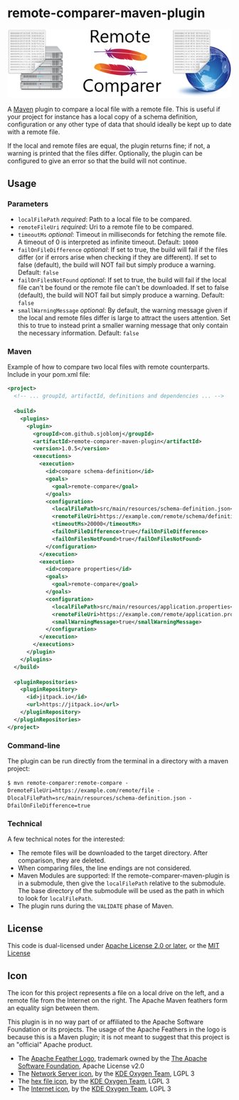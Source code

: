 # remote-comparer-maven-plugin

![remote-comparer-maven-plugin](remote-comparer-maven-plugin.png)

A [Maven](https://maven.apache.org) plugin to compare a local file with a remote file. This is useful if your project for instance has a local copy of a schema definition, configuration or any other type of data that should ideally be kept up to date with a remote file.

If the local and remote files are equal, the plugin returns fine; if not, a warning is printed that the files differ. Optionally, the plugin can be configured to give an error so that the build will not continue.

## Usage

### Parameters
* `localFilePath` _required_: Path to a local file to be compared.
* `remoteFileUri` _required_: Uri to a remote file to be compared.
* `timeoutMs` _optional_: Timeout in milliseconds for fetching the remote file. A timeout of 0 is interpreted as infinite timeout. Default: `10000`
* `failOnFileDifference` _optional_: If set to true, the build will fail if the files differ (or if errors arise when checking if they are different). If set to false (default), the build will NOT fail but simply produce a warning. Default: `false`
* `failOnFilesNotFound` _optional_: If set to true, the build will fail if the local file can't be found or the remote file can't be downloaded. If set to false (default), the build will NOT fail but simply produce a warning. Default: `false`
* `smallWarningMessage` _optional_: By default, the warning message given if the local and remote files differ is large to attract the users attention. Set this to true to instead print a smaller warning message that only contain the necessary information. Default: `false`

### Maven
Example of how to compare two local files with remote counterparts.
Include in your pom.xml file:

```xml
<project>
  <!-- ... groupId, artifactId, definitions and dependencies ... -->

  <build>
    <plugins>
      <plugin>
        <groupId>com.github.sjoblomj</groupId>
        <artifactId>remote-comparer-maven-plugin</artifactId>
        <version>1.0.5</version>
        <executions>
          <execution>
            <id>compare schema-definition</id>
            <goals>
              <goal>remote-compare</goal>
            </goals>
            <configuration>
              <localFilePath>src/main/resources/schema-definition.json</localFilePath>
              <remoteFileUri>https://example.com/remote/schema/definition</remoteFileUri>
              <timeoutMs>20000</timeoutMs>
              <failOnFileDifference>true</failOnFileDifference>
              <failOnFilesNotFound>true</failOnFilesNotFound>
            </configuration>
          </execution>
          <execution>
            <id>compare properties</id>
            <goals>
              <goal>remote-compare</goal>
            </goals>
            <configuration>
              <localFilePath>src/main/resources/application.properties</localFilePath>
              <remoteFileUri>https://example.com/remote/application.properties</remoteFileUri>
              <smallWarningMessage>true</smallWarningMessage>
            </configuration>
          </execution>
        </executions>
      </plugin>
    </plugins>
  </build>

  <pluginRepositories>
    <pluginRepository>
      <id>jitpack.io</id>
      <url>https://jitpack.io</url>
    </pluginRepository>
  </pluginRepositories>
</project>
```

### Command-line
The plugin can be run directly from the terminal in a directory with a maven project:

`$ mvn remote-comparer:remote-compare -DremoteFileUri=https://example.com/remote/file -DlocalFilePath=src/main/resources/schema-definition.json -DfailOnFileDifference=true`

### Technical
A few technical notes for the interested:
* The remote files will be downloaded to the target directory. After comparison, they are deleted.
* When comparing files, the line endings are not considered.
* Maven Modules are supported: If the remote-comparer-maven-plugin is in a submodule, then give the `localFilePath` relative to the submodule. The base directory of the submodule will be used as the path in which to look for `localFilePath`.
* The plugin runs during the `VALIDATE` phase of Maven.


## License
This code is dual-licensed under [Apache License 2.0 or later](LICENSE), or the [MIT License](LICENSE-MIT)


## Icon
The icon for this project represents a file on a local drive on the left, and a remote file from the Internet on the right. The Apache Maven feathers form an equality sign between them.

This plugin is in no way part of or affiliated to the Apache Software Foundation or its projects. The usage of the Apache Feathers in the logo is because this is a Maven plugin; it is not meant to suggest that this project is an "official" Apache product.

* The [Apache Feather Logo](https://commons.wikimedia.org/wiki/File:Apache_Feather_Logo.svg), trademark owned by the [The Apache Software Foundation](https://www.apache.org/), Apache License v2.0
* The [Network Server icon](https://commons.wikimedia.org/wiki/File:Oxygen480-places-network-server.svg), by the [KDE Oxygen Team](https://github.com/KDE/oxygen-icons5/blob/master/AUTHORS), LGPL 3
* The [hex file icon](https://commons.wikimedia.org/wiki/File:Oxygen15.04.1-text-x-hex.svg), by the [KDE Oxygen Team](https://github.com/KDE/oxygen-icons5/blob/master/AUTHORS), LGPL 3
* The [Internet icon](https://commons.wikimedia.org/wiki/File:Oxygen480-categories-applications-internet.svg), by the [KDE Oxygen Team](https://github.com/KDE/oxygen-icons5/blob/master/AUTHORS), LGPL 3
